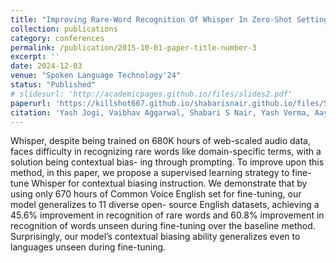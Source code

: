 ```yaml
---
title: "Improving Rare-Word Recognition Of Whisper In Zero-Shot Settings"
collection: publications
category: conferences
permalink: /publication/2015-10-01-paper-title-number-3
excerpt: ''
date: 2024-12-03
venue: "Spoken Language Technology'24"
status: "Published"
# slidesurl: 'http://academicpages.github.io/files/slides2.pdf'
paperurl: 'https://killshot667.github.io/shabarisnair.github.io/files/SLT_2024.pdf'
citation: 'Yash Jogi, Vaibhav Aggarwal, Shabari S Nair, Yash Verma, Aayush Kubba'
---
```


Whisper, despite being trained on 680K hours of web-scaled audio data, faces difficulty in recognizing rare words like domain-specific terms, with a solution being contextual bias- ing through prompting. To improve upon this method, in this
paper, we propose a supervised learning strategy to fine-tune Whisper for contextual biasing instruction. We demonstrate that by using only 670 hours of Common Voice English set for fine-tuning, our model generalizes to 11 diverse open- source English datasets, achieving a 45.6% improvement in recognition of rare words and 60.8% improvement in recognition of words unseen during fine-tuning over the baseline method. Surprisingly, our model’s contextual biasing ability generalizes even to languages unseen during fine-tuning.